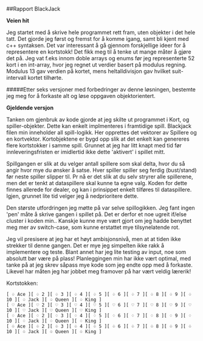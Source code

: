 

##Rapport BlackJack


**Veien hit**

Jeg startet med å skrive hele programmet rett fram, uten objekter i det hele tatt. 
Det gjorde jeg først og fremst for å komme igang, samt bli kjent med c++ syntaksen.
Det var interessant å gå gjennom forskjellige ideer for å representere en kortstokk! Det fikk meg til å tenke ut mange måter å gjøre det på. Jeg vat f.eks innom doble arrays og enums før jeg representerte 52 kort i en int-array, hvor jeg regnet ut verdier basert på modulus regning.
Modulus 13 gav verdien på kortet, mens heltalldivisjon gav hvilket suit-intervall kortet tilhørte.

#####Etter seks versjoner med forbedringer av denne løsningen, bestemte jeg meg for å forkaste alt og løse oppgaven objektorientert.

**Gjeldende versjon**

Tanken om gjenbruk av kode gjorde at jeg skilte ut programmet i Kort, og spiller-objekter. Dette kan enkelt implmenteres i framtidige spill. Blackjack filen min inneholder all spill-logikk. Her opprettes det vektorer av Spillere og en kortvektor.
Kortobjektene er bygd opp slik at det enkelt kan genereres flere kortstokker i samme spill. Grunnet at jeg har litt knapt med tid før innleveringsfristen er imidlertid ikke dette 'aktivert' i spillet mitt. 

Spillgangen er slik at du velger antall spillere som skal delta, hvor du så angir hvor mye du ønsker å satse. 
Hver spiller spiller seg ferdig (bust/stand) før neste spiller slipper til. Pr nå er det slik at du selv stryrer
alle spillerene, men det er tenkt at dataspillere skal kunne ta egne valg. Koden for dette finnes allerede for dealer, og kan i prinsippet
enkelt tilføres til dataspillere. Igjen, grunnet lite tid velger jeg å nedprioritere dette.

Den største utfordringen jeg møtte på var selve spillogikken. Jeg fant ingen 'pen' måte å skrive gangen i spillet på.
Det er derfor et noe ugreit if/else cluster i koden min.. Kanskje kunne mye vært gjort om jeg hadde benyttet meg mer av switch-case, som kunne erstattet mye tilsynelatende rot.

Jeg vil presisere at jeg har et høyt ambisjonsnivå, men at at tiden ikke strekker til denne gangen. Det er mye jeg simpelten ikke rakk å implementere og teste. Blant annet har jeg lite testing av input, noe som absolutt bør være på plass!
Planleggingen min har ikke vært optimal, med tanke på at jeg skrev såpass mye kode som jeg endte opp med å forkaste. Likevel har måten jeg har jobbet meg framover på har vært veldig lærerik!



Kortstokken:
```
[ ♤ Ace ][ ♤ 2 ][ ♤ 3 ][ ♤ 4 ][ ♤ 5 ][ ♤ 6 ][ ♤ 7 ][ ♤ 8 ][ ♤ 9 ][ ♤ 10 ][ ♤ Jack ][ ♤ Queen ][ ♤ King ]
[ ♡ Ace ][ ♡ 2 ][ ♡ 3 ][ ♡ 4 ][ ♡ 5 ][ ♡ 6 ][ ♡ 7 ][ ♡ 8 ][ ♡ 9 ][ ♡ 10 ][ ♡ Jack ][ ♡ Queen ][ ♡ King ]
[ ♢ Ace ][ ♢ 2 ][ ♢ 3 ][ ♢ 4 ][ ♢ 5 ][ ♢ 6 ][ ♢ 7 ][ ♢ 8 ][ ♢ 9 ][ ♢ 10 ][ ♢ Jack ][ ♢ Queen ][ ♢ King ]
[ ♧ Ace ][ ♧ 2 ][ ♧ 3 ][ ♧ 4 ][ ♧ 5 ][ ♧ 6 ][ ♧ 7 ][ ♧ 8 ][ ♧ 9 ][ ♧ 10 ][ ♧ Jack ][ ♧ Queen ][ ♧ King ]
```
